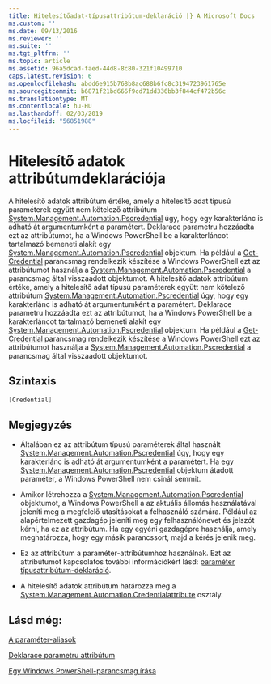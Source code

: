 ```yaml
---
title: Hitelesítőadat-típusattribútum-deklaráció |} A Microsoft Docs
ms.custom: ''
ms.date: 09/13/2016
ms.reviewer: ''
ms.suite: ''
ms.tgt_pltfrm: ''
ms.topic: article
ms.assetid: 96a5dcad-faed-44d8-8c80-321f10499710
caps.latest.revision: 6
ms.openlocfilehash: abdd6e915b768b8ac688b6fc8c3194723961765e
ms.sourcegitcommit: b6871f21bd666f9cd71dd336bb3f844cf472b56c
ms.translationtype: MT
ms.contentlocale: hu-HU
ms.lasthandoff: 02/03/2019
ms.locfileid: "56851988"
---
```

# <a name="credential-attribute-declaration"></a>Hitelesítő adatok attribútumdeklarációja

A hitelesítő adatok attribútum értéke, amely a hitelesítő adat típusú paraméterek együtt nem kötelező attribútum [System.Management.Automation.Pscredential](/dotnet/api/System.Management.Automation.PSCredential) úgy, hogy egy karakterlánc is adható át argumentumként a paramétert. Deklarace parametru hozzáadta ezt az attribútumot, ha a Windows PowerShell be a karakterláncot tartalmazó bemeneti alakít egy [System.Management.Automation.Pscredential](/dotnet/api/System.Management.Automation.PSCredential) objektum. Ha például a [Get-Credential](/powershell/module/Microsoft.PowerShell.Security/Get-Credential) parancsmag rendelkezik készítése a Windows PowerShell ezt az attribútumot használja a [System.Management.Automation.Pscredential](/dotnet/api/System.Management.Automation.PSCredential) a parancsmag által visszaadott objektumot.
A hitelesítő adatok attribútum értéke, amely a hitelesítő adat típusú paraméterek együtt nem kötelező attribútum [System.Management.Automation.Pscredential](/dotnet/api/System.Management.Automation.PSCredential) úgy, hogy egy karakterlánc is adható át argumentumként a paramétert. Deklarace parametru hozzáadta ezt az attribútumot, ha a Windows PowerShell be a karakterláncot tartalmazó bemeneti alakít egy [System.Management.Automation.Pscredential](/dotnet/api/System.Management.Automation.PSCredential) objektum. Ha például a [Get-Credential](/powershell/module/Microsoft.PowerShell.Security/Get-Credential) parancsmag rendelkezik készítése a Windows PowerShell ezt az attribútumot használja a [System.Management.Automation.Pscredential](/dotnet/api/System.Management.Automation.PSCredential) a parancsmag által visszaadott objektumot.

## <a name="syntax"></a>Szintaxis

```csharp
[Credential]
```

## <a name="remarks"></a>Megjegyzés

- Általában ez az attribútum típusú paraméterek által használt [System.Management.Automation.Pscredential](/dotnet/api/System.Management.Automation.PSCredential) úgy, hogy egy karakterlánc is adható át argumentumként a paramétert. Ha egy [System.Management.Automation.Pscredential](/dotnet/api/System.Management.Automation.PSCredential) objektum átadott paraméter, a Windows PowerShell nem csinál semmit.

- Amikor létrehozza a [System.Management.Automation.Pscredential](/dotnet/api/System.Management.Automation.PSCredential) objektumot, a Windows PowerShell a az aktuális állomás használatával jeleníti meg a megfelelő utasításokat a felhasználó számára. Például az alapértelmezett gazdagép jeleníti meg egy felhasználónevet és jelszót kérni, ha ez az attribútum. Ha egy egyéni gazdagépre használja, amely meghatározza, hogy egy másik parancssort, majd a kérés jelenik meg.

- Ez az attribútum a paraméter-attribútumhoz használnak. Ezt az attribútumot kapcsolatos további információkért lásd: [paraméter típusattribútum-deklaráció](./parameter-attribute-declaration.md).

- A hitelesítő adatok attribútum határozza meg a [System.Management.Automation.Credentialattribute](/dotnet/api/System.Management.Automation.CredentialAttribute) osztály.

## <a name="see-also"></a>Lásd még:

[A paraméter-aliasok](./parameter-aliases.md)

[Deklarace parametru attribútum](./parameter-attribute-declaration.md)

[Egy Windows PowerShell-parancsmag írása](./writing-a-windows-powershell-cmdlet.md)
